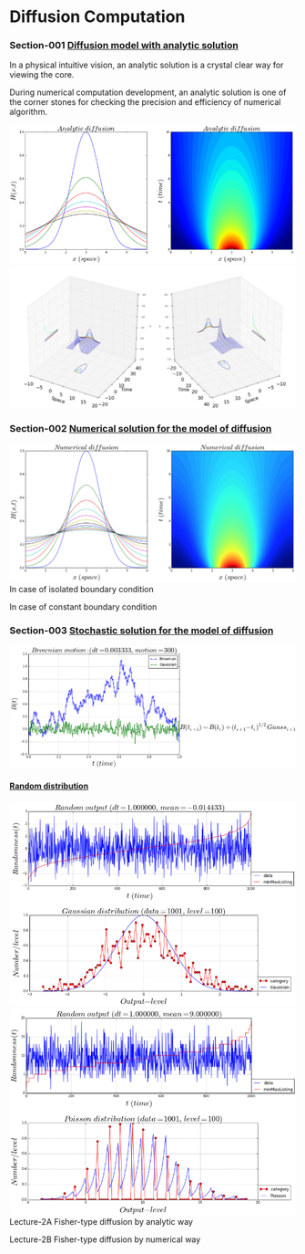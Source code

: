 # Diffusion Computation
### Section-001  [Diffusion model with analytic solution](http://nbviewer.ipython.org/github/alvason/diffusion-computation/blob/master/diffusion-analytic.ipynb)

In a physical intuitive vision, an analytic solution is a crystal clear way for viewing the core. 
   
During numerical computation development, an analytic solution is one of the corner stones for checking the precision and efficiency of numerical algorithm.

![alt tag](https://github.com/alvason/diffusion-computation/blob/master/figure/analyticalD.png)
![alt tag](https://github.com/alvason/diffusion-computation/blob/master/figure/diffusion3D.png)
### Section-002  [Numerical solution for the model of diffusion](http://nbviewer.ipython.org/github/alvason/diffusion-computation/blob/master/diffusion-numerical.ipynb)

![alt tag](https://github.com/alvason/diffusion-computation/blob/master/figure/numericalD.png)
In case of isolated boundary condition

In case of constant boundary condition

### Section-003  [Stochastic solution for the model of diffusion](http://nbviewer.ipython.org/github/alvason/diffusion-computation/blob/master/stochasticD/diffusion-stochastic.ipynb)
![alt tag](https://github.com/alvason/diffusion-computation/blob/master/stochasticD/figure/stochasticD.png)
#### [Random distribution](http://nbviewer.ipython.org/github/alvason/diffusion-computation/blob/master/stochasticD/random-distribution.ipynb)
![alt tag](https://github.com/alvason/diffusion-computation/blob/master/stochasticD/figure/gaussian-distribution.png)
![alt tag](https://github.com/alvason/diffusion-computation/blob/master/stochasticD/figure/poisson-distribution.png)
Lecture-2A  Fisher-type diffusion by analytic way

Lecture-2B  Fisher-type diffusion by numerical way
